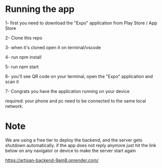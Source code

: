 
# Running the app

1- first you need to download the "Expo" application from Play Store / App Store

2- Clone this repo 

3- when it's cloned open it on terminal/vscode

4- run npm install

5- run npm start 

6- you'll see QR code on your terminal, open the "Expo" application and scan it

7- Congrats you have the application running on your device 

required: your phone and pc need to be connected to the same local network. 


# Note
We are using a free tier to deploy the backend, 
and the server gets shutdown automatically. if the app does not reply anymore just hit the link below on any navigator or device to make the server start again

 https://artisan-backend-9am8.onrender.com/

